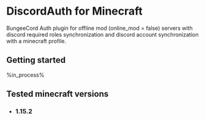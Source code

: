 # DiscordAuth for Minecraft
BungeeCord Auth plugin for offline mod (online_mod = false) servers with discord required roles synchronization and discord account synchronization with a minecraft profile.
## Getting started
%in_process%
## Tested minecraft versions
* ### 1.15.2


